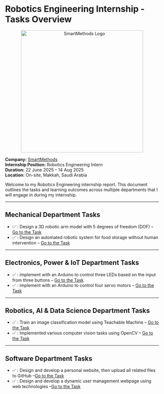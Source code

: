 # Robotics Engineering Internship - Tasks Overview

<p align="center">
  <img src="https://s-m.com.sa/smtc/td/assets/images/logo/logo.png" alt="SmartMethods Logo" width="400"/>
</p>

**Company:** [SmartMethods](https://s-m.com.sa/ar/index.html)   
**Internship Position:** Robotics Engineering Intern  
**Duration:** 22 June 2025 – 14 Aug 2025  
**Location:** On-site, Makkah, Saudi Arabia  

Welcome to my Robotics Engineering internship report. This document outlines the tasks and learning outcomes across multiple departments that I will engage in during my internship.

---

## Mechanical Department Tasks

- ✅ : Design a 3D robotic arm model with 5 degrees of freedom (DOF) – [Go to the Task](./Mechanical%20Department%20Tasks/Task-One)
- ✅ : Design an automated robotic system for food storage without human intervention – [Go to the Task](./Mechanical%20Department%20Tasks/Task-Two)

---

## Electronics, Power & IoT Department Tasks

- ✅ : implement with an Arduino to control three LEDs based on the input from three buttons – [Go to the Task](./Electronics,%20Power%20Department%20and%20IOT/Task-One)
- ✅ : implement with an Arduino to control four servo motors – [Go to the Task](./Electronics,%20Power%20Department%20and%20IOT/Task-Two)

---

## Robotics, AI & Data Science Department Tasks

- ✅ : Train an image classification model using Teachable Machine – [Go to the Task](./Robotics,%20AI%20and%20data%20science%20Department%20Tasks/Task-One)
- ✅ : Implemented various computer vision tasks using OpenCV – [Go to the Task](./Robotics,%20AI%20and%20data%20science%20Department%20Tasks/Task-One)

---

## Software Department Tasks

- ✅ : Design and develop a personal website, then upload all related files to GitHub –[Go to the Task](./Software%20Department%20Tasks/Task-One)
- ✅ : Design and develop a dynamic user management webpage using web technologies –[Go to the Task](./Software%20Department%20Tasks/Task-Two)
